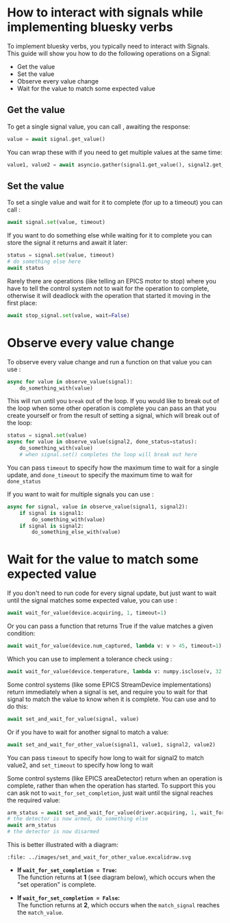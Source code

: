 # How to interact with signals while implementing bluesky verbs

To implement bluesky verbs, you typically need to interact with Signals. This guide will show you how to do the following operations on a Signal:
- Get the value
- Set the value
- Observe every value change
- Wait for the value to match some expected value

## Get the value

To get a single signal value, you can call [](#SignalR.get_value), awaiting the response:
```python
value = await signal.get_value()
```

You can wrap these with [](#asyncio.gather) if you need to get multiple values at the same time:
```python
value1, value2 = await asyncio.gather(signal1.get_value(), signal2.get_value())
```

## Set the value

To set a single value and wait for it to complete (for up to a timeout) you can call [](#SignalW.set):
```python
await signal.set(value, timeout)
```
If you want to do something else while waiting for it to complete you can store the signal it returns and await it later:
```python
status = signal.set(value, timeout)
# do something else here
await status
```
Rarely there are operations (like telling an EPICS motor to stop) where you have to tell the control system not to wait for the operation to complete, otherwise it will deadlock with the operation that started it moving in the first place:
```python
await stop_signal.set(value, wait=False)
```

# Observe every value change

To observe every value change and run a function on that value you can use [](#observe_value):
```python
async for value in observe_value(signal):
    do_something_with(value)
```
This will run until you `break` out of the loop. If you would like to break out of the loop when some other operation is complete you can pass an [](#AsyncStatus) that you create yourself or from the result of setting a signal, which will break out of the loop:

```python
status = signal.set(value)
async for value in observe_value(signal2, done_status=status):
    do_something_with(value)
    # when signal.set() completes the loop will break out here
```

You can pass `timeout` to specify how the maximum time to wait for a single update, and `done_timeout` to specify the maximum time to wait for `done_status`

If you want to wait for multiple signals you can use [](#observe_signals_value):
```python
async for signal, value in observe_value(signal1, signal2):
    if signal is signal1:
        do_something_with(value)
    if signal is signal2:
        do_something_else_with(value)
```

# Wait for the value to match some expected value

If you don't need to run code for every signal update, but just want to wait until the signal matches some expected value, you can use [](#wait_for_value):
```python
await wait_for_value(device.acquiring, 1, timeout=1)
```

Or you can pass a function that returns True if the value matches a given condition:
```python
await wait_for_value(device.num_captured, lambda v: v > 45, timeout=1)
```

Which you can use to implement a tolerance check using [](#numpy.isclose):
```python
await wait_for_value(device.temperature, lambda v: numpy.isclose(v, 32.79, atol=0.01), timeout=1)
```

Some control systems (like some EPICS StreamDevice implementations) return immediately when a signal is set, and require you to wait for that signal to match the value to know when it is complete. You can use [](#set_and_wait_for_value) and [](#set_and_wait_for_other_value) to do this:
```python
await set_and_wait_for_value(signal, value)
```
Or if you have to wait for another signal to match a value:
```python
await set_and_wait_for_other_value(signal1, value1, signal2, value2)
```
You can pass `timeout` to specify how long to wait for signal2 to match value2, and `set_timeout` to specify how long to wait 

Some control systems (like EPICS areaDetector) return when an operation is complete, rather than when the operation has started. To support this you can ask not to `wait_for_set_completion`, just wait until the signal reaches the required value:
```python
arm_status = await set_and_wait_for_value(driver.acquiring, 1, wait_for_set_completion=False)
# the detector is now armed, do something else
await arm_status
# the detector is now disarmed
```

This is better illustrated with a diagram:

```{raw} html
:file: ../images/set_and_wait_for_other_value.excalidraw.svg
```

- **If `wait_for_set_completion = True`:**  
    The function returns at **1** (see diagram below), which occurs when the "set operation" is complete.  

- **If `wait_for_set_completion = False`:**  
    The function returns at **2**, which occurs when the `match_signal` reaches the `match_value`.
